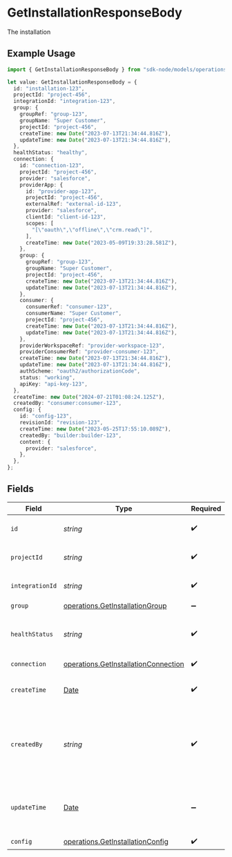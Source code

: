 # GetInstallationResponseBody

The installation

## Example Usage

```typescript
import { GetInstallationResponseBody } from "sdk-node/models/operations";

let value: GetInstallationResponseBody = {
  id: "installation-123",
  projectId: "project-456",
  integrationId: "integration-123",
  group: {
    groupRef: "group-123",
    groupName: "Super Customer",
    projectId: "project-456",
    createTime: new Date("2023-07-13T21:34:44.816Z"),
    updateTime: new Date("2023-07-13T21:34:44.816Z"),
  },
  healthStatus: "healthy",
  connection: {
    id: "connection-123",
    projectId: "project-456",
    provider: "salesforce",
    providerApp: {
      id: "provider-app-123",
      projectId: "project-456",
      externalRef: "external-id-123",
      provider: "salesforce",
      clientId: "client-id-123",
      scopes: [
        "[\"oauth\",\"offline\",\"crm.read\"]",
      ],
      createTime: new Date("2023-05-09T19:33:28.581Z"),
    },
    group: {
      groupRef: "group-123",
      groupName: "Super Customer",
      projectId: "project-456",
      createTime: new Date("2023-07-13T21:34:44.816Z"),
      updateTime: new Date("2023-07-13T21:34:44.816Z"),
    },
    consumer: {
      consumerRef: "consumer-123",
      consumerName: "Super Customer",
      projectId: "project-456",
      createTime: new Date("2023-07-13T21:34:44.816Z"),
      updateTime: new Date("2023-07-13T21:34:44.816Z"),
    },
    providerWorkspaceRef: "provider-workspace-123",
    providerConsumerRef: "provider-consumer-123",
    createTime: new Date("2023-07-13T21:34:44.816Z"),
    updateTime: new Date("2023-07-13T21:34:44.816Z"),
    authScheme: "oauth2/authorizationCode",
    status: "working",
    apiKey: "api-key-123",
  },
  createTime: new Date("2024-07-21T01:08:24.125Z"),
  createdBy: "consumer:consumer-123",
  config: {
    id: "config-123",
    revisionId: "revision-123",
    createTime: new Date("2023-05-25T17:55:10.089Z"),
    createdBy: "builder:builder-123",
    content: {
      provider: "salesforce",
    },
  },
};
```

## Fields

| Field                                                                                         | Type                                                                                          | Required                                                                                      | Description                                                                                   | Example                                                                                       |
| --------------------------------------------------------------------------------------------- | --------------------------------------------------------------------------------------------- | --------------------------------------------------------------------------------------------- | --------------------------------------------------------------------------------------------- | --------------------------------------------------------------------------------------------- |
| `id`                                                                                          | *string*                                                                                      | :heavy_check_mark:                                                                            | The installation ID.                                                                          | installation-123                                                                              |
| `projectId`                                                                                   | *string*                                                                                      | :heavy_check_mark:                                                                            | The Ampersand project ID.                                                                     | project-456                                                                                   |
| `integrationId`                                                                               | *string*                                                                                      | :heavy_check_mark:                                                                            | The integration ID.                                                                           | integration-123                                                                               |
| `group`                                                                                       | [operations.GetInstallationGroup](../../models/operations/getinstallationgroup.md)            | :heavy_minus_sign:                                                                            | N/A                                                                                           |                                                                                               |
| `healthStatus`                                                                                | *string*                                                                                      | :heavy_check_mark:                                                                            | The health status of the installation ("healthy", "unhealthy").                               | healthy                                                                                       |
| `connection`                                                                                  | [operations.GetInstallationConnection](../../models/operations/getinstallationconnection.md)  | :heavy_check_mark:                                                                            | N/A                                                                                           |                                                                                               |
| `createTime`                                                                                  | [Date](https://developer.mozilla.org/en-US/docs/Web/JavaScript/Reference/Global_Objects/Date) | :heavy_check_mark:                                                                            | The time the integration was first installed.                                                 |                                                                                               |
| `createdBy`                                                                                   | *string*                                                                                      | :heavy_check_mark:                                                                            | The person who did the installation, in the format of "consumer:{consumer-id}".               | consumer:consumer-123                                                                         |
| `updateTime`                                                                                  | [Date](https://developer.mozilla.org/en-US/docs/Web/JavaScript/Reference/Global_Objects/Date) | :heavy_minus_sign:                                                                            | The time the installation was last updated with a new config.                                 |                                                                                               |
| `config`                                                                                      | [operations.GetInstallationConfig](../../models/operations/getinstallationconfig.md)          | :heavy_check_mark:                                                                            | N/A                                                                                           |                                                                                               |